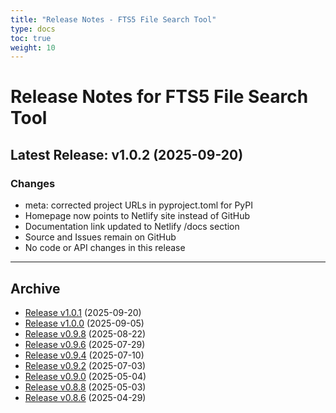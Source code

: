 ```yaml
---
title: "Release Notes - FTS5 File Search Tool"
type: docs
toc: true
weight: 10
---
```


# Release Notes for FTS5 File Search Tool

## Latest Release: v1.0.2 (2025-09-20)

### Changes
- meta: corrected project URLs in pyproject.toml for PyPI
- Homepage now points to Netlify site instead of GitHub
- Documentation link updated to Netlify /docs section
- Source and Issues remain on GitHub
- No code or API changes in this release

---

## Archive

- [Release v1.0.1](/releases/v1.0.1/) (2025-09-20)
- [Release v1.0.0](/releases/v1.0.0/) (2025-09-05)
- [Release v0.9.8](/releases/v0.9.8/) (2025-08-22)
- [Release v0.9.6](/releases/v0.9.6/) (2025-07-29)
- [Release v0.9.4](/releases/v0.9.4/) (2025-07-10)
- [Release v0.9.2](/releases/v0.9.2/) (2025-07-03)
- [Release v0.9.0](/releases/v0.9.0/) (2025-05-04)
- [Release v0.8.8](/releases/v0.8.8/) (2025-05-03)
- [Release v0.8.6](/releases/v0.8.6/) (2025-04-29)